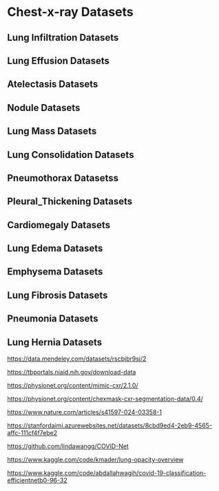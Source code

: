 # Chest-x-ray Datasets 

## Lung Infiltration Datasets

## Lung Effusion Datasets

## Atelectasis Datasets   

## Nodule Datasets

## Lung Mass Datasets

## Lung Consolidation Datasets

## Pneumothorax Datasetss
[^1]:https://www.kaggle.com/datasets/paultimothymooney/chest-xray-pneumonia

## Pleural_Thickening Datasets
[^1]:https://www.kaggle.com/datasets/ivanadityamaulana/chest-xray-dataset-fibrosispleural-thickening

## Cardiomegaly Datasets 

[^1]:https://www.kaggle.com/datasets/rahimanshu/cardiomegaly-disease-prediction-using-cnn
[^2]:https://github.com/ngaggion/CheXmask-Database

## Lung Edema Datasets    
[^1]:https://www.kaggle.com/datasets/samiulbari/pulmonary-edema-classified-by-nih

## Emphysema Datasets

## Lung Fibrosis Datasets

## Pneumonia Datasets

## Lung Hernia Datasets


https://data.mendeley.com/datasets/rscbjbr9sj/2

https://tbportals.niaid.nih.gov/download-data

https://physionet.org/content/mimic-cxr/2.1.0/

https://physionet.org/content/chexmask-cxr-segmentation-data/0.4/

https://www.nature.com/articles/s41597-024-03358-1

https://stanfordaimi.azurewebsites.net/datasets/8cbd9ed4-2eb9-4565-affc-111cf4f7ebe2

https://github.com/lindawangg/COVID-Net

https://www.kaggle.com/code/kmader/lung-opacity-overview

https://www.kaggle.com/code/abdallahwagih/covid-19-classification-efficientnetb0-96-32
